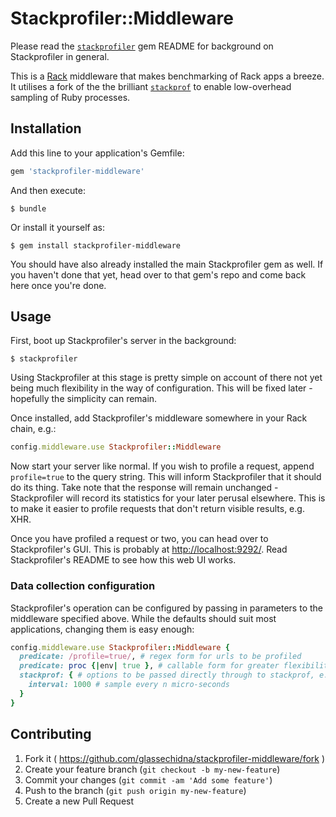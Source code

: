 # Stackprofiler::Middleware

Please read the [`stackprofiler`][1] gem README for background on Stackprofiler
in general.

This is a [Rack][2] middleware that makes benchmarking of Rack apps a breeze.
It utilises a fork of the the brilliant [`stackprof`][3] to enable low-overhead
sampling of Ruby processes.

## Installation

Add this line to your application's Gemfile:

```ruby
gem 'stackprofiler-middleware'
```

And then execute:

    $ bundle

Or install it yourself as:

    $ gem install stackprofiler-middleware

You should have also already installed the main Stackprofiler gem as well. If
you haven't done that yet, head over to that gem's repo and come back here
once you're done.

## Usage

First, boot up Stackprofiler's server in the background:

    $ stackprofiler

Using Stackprofiler at this stage is pretty simple on account of there
not yet being much flexibility in the way of configuration. This will be
fixed later - hopefully the simplicity can remain.

Once installed, add Stackprofiler's middleware somewhere in your Rack
chain, e.g.:

```ruby
config.middleware.use Stackprofiler::Middleware
```

Now start your server like normal. If you wish to profile a request,
append `profile=true` to the query string. This will inform Stackprofiler
that it should do its thing. Take note that the response will remain
unchanged - Stackprofiler will record its statistics for your later perusal
elsewhere. This is to make it easier to profile requests that don't return
visible results, e.g. XHR.

Once you have profiled a request or two, you can head over to Stackprofiler's
GUI. This is probably at [http://localhost:9292/][4]. Read
Stackprofiler's README to see how this web UI works.

### Data collection configuration

Stackprofiler's operation can be configured by passing in parameters to the
middleware specified above. While the defaults should suit most applications,
changing them is easy enough:

```ruby
config.middleware.use Stackprofiler::Middleware {
  predicate: /profile=true/, # regex form for urls to be profiled
  predicate: proc {|env| true }, # callable form for greater flexibility than regex
  stackprof: { # options to be passed directly through to stackprof, e.g.:
    interval: 1000 # sample every n micro-seconds
  }
}
```

## Contributing

1. Fork it ( https://github.com/glassechidna/stackprofiler-middleware/fork )
2. Create your feature branch (`git checkout -b my-new-feature`)
3. Commit your changes (`git commit -am 'Add some feature'`)
4. Push to the branch (`git push origin my-new-feature`)
5. Create a new Pull Request

[1]: https://github.com/glassechidna/stackprofiler
[2]: http://rack.github.io/
[3]: https://github.com/tmm1/stackprof
[4]: http://localhost:9292/
